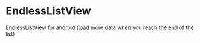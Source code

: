 EndlessListView
===============

EndlessListView for android (load more data when you reach the end of the list)